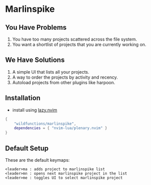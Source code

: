 # Marlinspike

## You Have Problems 
1. You have too many projects scattered across the file system.
2. You want a shortlist of projects that you are currently working on.

## We Have Solutions
1. A simple UI that lists all your projects.
2. A way to order the projects by activity and recency.
3. Autoload projects from other plugins like harpoon.

## Installation
* install using [lazy.nvim](https://github.com/folke/lazy.nvim)
```lua
{
    "wildfunctions/marlinspike",
    dependencies = { "nvim-lua/plenary.nvim" }
}
```

## Default Setup

These are the default keymaps:
```
<leader>ma : adds project to marlinspike list
<leader>mn : opens next marlinspike project in the list
<leader>me : toggles UI to select marlinspike project
```
